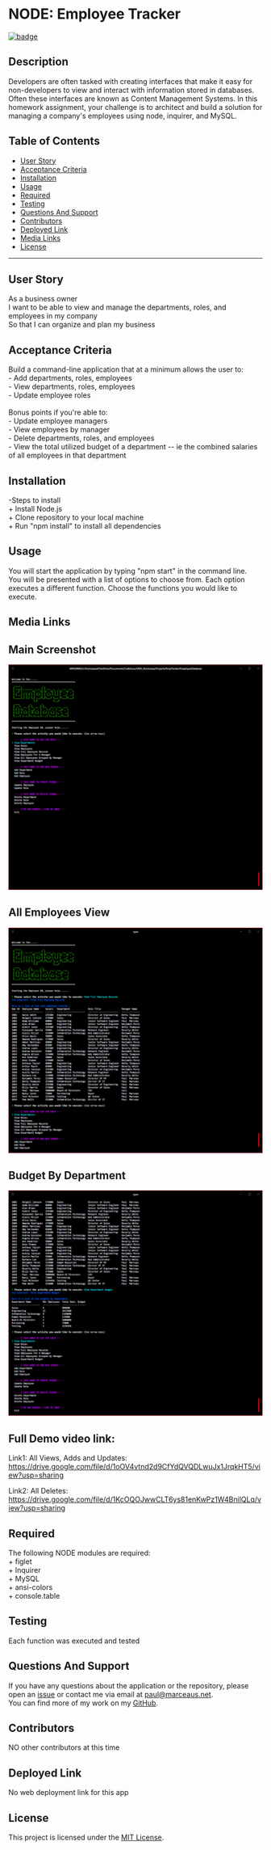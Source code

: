 # **NODE: Employee Tracker**

[![badge](https://img.shields.io/badge/license-MIT-green)](https://choosealicense.com/licenses/mit)

## **Description**

Developers are often tasked with creating interfaces that make it easy for non-developers to view and interact with information stored in databases. Often these interfaces are known as Content Management Systems. In this homework assignment, your challenge is to architect and build a solution for managing a company's employees using node, inquirer, and MySQL.

## Table of Contents

- [User Story](#user-story)
- [Acceptance Criteria](#acceptance-criteria)
- [Installation](#installation)
- [Usage](#usage)
- [Required](#required)
- [Testing](#testing)
- [Questions And Support](#questions-and-support)
- [Contributors](#contributors)
- [Deployed Link](#deployed-link)
- [Media Links](#media-links)
- [License](#license)

---

## **User** **Story**

As a business owner<br>I want to be able to view and manage the departments, roles, and employees in my company<br>So that I can organize and plan my business

## **Acceptance** **Criteria**

Build a command-line application that at a minimum allows the user to:<br>- Add departments, roles, employees<br>- View departments, roles, employees<br>- Update employee roles<br><br>Bonus points if you're able to:<br>- Update employee managers<br>- View employees by manager<br>- Delete departments, roles, and employees<br>- View the total utilized budget of a department -- ie the combined salaries of all employees in that department

## **Installation**

-Steps to install<br>+ Install Node.js<br>+ Clone repository to your local machine<br>+ Run "npm install" to install all dependencies

## **Usage**

You will start the application by typing "npm start" in the command line.<br>You will be presented with a list of options to choose from. Each option executes a different function. Choose the functions you would like to execute.

## **Media** **Links**

## Main Screenshot

![media file 1](./includes/images/Screenshot1.png)

## All Employees View

![media file 2](./includes/images/Screenshot2.png)

## Budget By Department

![media file 3](./includes/images/Screenshot3.png)

## Full Demo video link:

Link1: All Views, Adds and Updates:<br>
https://drive.google.com/file/d/1oOV4vtnd2d9CfYdQVQDLwuJx1JrqkHT5/view?usp=sharing

Link2: All Deletes:<br>
https://drive.google.com/file/d/1KcOQOJwwCLT6ys81enKwPz1W4BnilQLq/view?usp=sharing

## **Required**

The following NODE modules are required:<br>+ figlet<br>+ Inquirer<br>+ MySQL<br>+ ansi-colors<br>+ console.table

## **Testing**

Each function was executed and tested

## **Questions** **And** **Support**

If you have any questions about the application or the repository, please open an [issue](https://github.com/pmarceaujr/EmployeeDatabase/issues) or contact me via email at paul@marceaus.net.  
 You can find more of my work on my [GitHub](https://github.com/pmarceaujr).

## **Contributors**

NO other contributors at this time

## **Deployed** **Link**

No web deployment link for this app

## **License**

This project is licensed under the [MIT License](https://choosealicense.com/licenses/mit).
